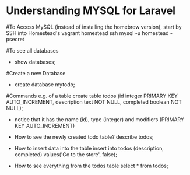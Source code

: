 # Understanding MYSQL for Laravel

#To Access MySQL (instead of installing the homebrew version), start by SSH into Homestead's vagrant
homestead ssh
mysql -u homestead -psecret

#To see all databases
- show databases;

#Create a new Database
- create database mytodo;

#Commands
e.g. of a table
create table todos (id integer PRIMARY KEY AUTO_INCREMENT, description text NOT NULL, completed boolean NOT NULL);
- notice that it has the name (id), type (integer) and modifiers (PRIMARY KEY AUTO_INCREMENT)

- How to see the newly created todo table?
describe todos;

- How to insert data into the table
insert into todos (description, completed) values('Go to the store', false);

- How to see everything from the todos table
select * from todos;